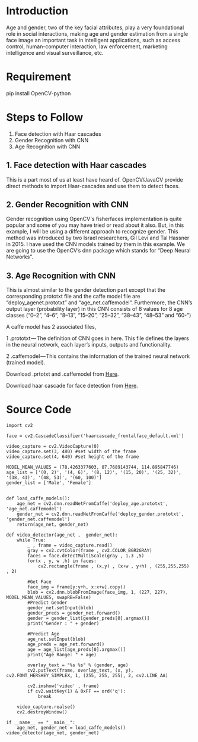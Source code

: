 
# Introduction
Age and gender, two of the key facial attributes, play a very foundational role in social interactions, making age and gender estimation from a single face image an important task in intelligent applications, such as access control, human-computer interaction, law enforcement, marketing intelligence
and visual surveillance, etc.

# Requirement
pip install OpenCV-python

# Steps to Follow
1. Face detection with Haar cascades
2. Gender Recognition with CNN
3. Age Recognition with CNN

## 1. Face detection with Haar cascades
This is a part most of us at least have heard of. OpenCV/JavaCV provide direct methods to import Haar-cascades and use them to detect faces.

## 2. Gender Recognition with CNN
Gender recognition using OpenCV's fisherfaces implementation is quite popular and some of you may have tried or read about it also. But, in this example, I will be using a different approach to recognize gender. This method was introduced by two Israel researchers, Gil Levi and Tal Hassner in 2015. I have used the CNN models trained by them in this example. We are going to use the OpenCV’s dnn package which stands for “Deep Neural Networks”.

## 3. Age Recognition with CNN
This is almost similar to the gender detection part except that the corresponding prototxt file and the caffe model file are “deploy_agenet.prototxt” and “age_net.caffemodel”. Furthermore, the CNN’s output layer (probability layer) in this CNN consists of 8 values for 8 age classes (“0–2”, “4–6”, “8–13”, “15–20”, “25–32”, “38–43”, “48–53” and “60-”)

A caffe model has 2 associated files,

1 .prototxt — The definition of CNN goes in here. This file defines the layers in the neural network, each layer’s inputs, outputs and functionality.

2 .caffemodel — This contains the information of the trained neural network (trained model).

Download .prtotxt and .caffemodel from [Here](https://talhassner.github.io/home/publication/2015_CVPR).

Download haar cascade for face detection from [Here](https://talhassner.github.io/home/publication/2015_CVPR).

# Source Code
```
import cv2

face = cv2.CascadeClassifier('haarcascade_frontalface_default.xml')

video_capture = cv2.VideoCapture(0)
video_capture.set(3, 480) #set width of the frame
video_capture.set(4, 640) #set height of the frame

MODEL_MEAN_VALUES = (78.4263377603, 87.7689143744, 114.895847746)
age_list = ['(0, 2)', '(4, 6)', '(8, 12)', '(15, 20)', '(25, 32)', '(38, 43)', '(48, 53)', '(60, 100)']
gender_list = ['Male', 'Female']


def load_caffe_models():
    age_net = cv2.dnn.readNetFromCaffe('deploy_age.prototxt', 'age_net.caffemodel')
    gender_net = cv2.dnn.readNetFromCaffe('deploy_gender.prototxt', 'gender_net.caffemodel')
    return(age_net, gender_net)

def video_detector(age_net ,  gender_net):
    while True:
        _ , frame = video_capture.read()
        gray = cv2.cvtColor(frame , cv2.COLOR_BGR2GRAY)
        faces = face.detectMultiScale(gray , 1.3 ,5)
        for(x , y, w ,h) in faces:
            cv2.rectangle(frame , (x,y) , (x+w , y+h) , (255,255,255) , 2)
       
        #Get Face 
        face_img = frame[y:y+h, x:x+w].copy()
        blob = cv2.dnn.blobFromImage(face_img, 1, (227, 227), MODEL_MEAN_VALUES, swapRB=False)
        #Predict Gender
        gender_net.setInput(blob)
        gender_preds = gender_net.forward()
        gender = gender_list[gender_preds[0].argmax()]
        print("Gender : " + gender)
       
        #Predict Age
        age_net.setInput(blob)
        age_preds = age_net.forward()
        age = age_list[age_preds[0].argmax()]
        print("Age Range: " + age)

        overlay_text = "%s %s" % (gender, age)
        cv2.putText(frame, overlay_text, (x, y), cv2.FONT_HERSHEY_SIMPLEX, 1, (255, 255, 255), 2, cv2.LINE_AA)
        
        cv2.imshow('video' , frame)
        if cv2.waitKey(1) & 0xFF == ord('q'):
            break
   
    video_capture.realse()
    cv2.destroyWindow()

if __name__ == "__main__":
    age_net, gender_net = load_caffe_models()
video_detector(age_net, gender_net)
```